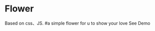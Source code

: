 # Flower
Based on css、JS.
#a simple flower for u to show your love 
See <a hreh="https://androad.github.io/Flower/">Demo</a>
